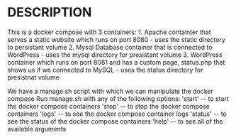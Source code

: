 <h1>DESCRIPTION</h1>
<p>
  This is a docker compose with 3 containers:
    1. Apache containter that serves a static website which runs on port 8080
        - uses the static directory to persistant volume
    2. Mysql Database container that is connected to WordPress
        - uses the mysql directory for presistant volume
    3. WordPress container which runs on port 8081 and has a custom page, status.php that shows us if we connected to MySQL
        - uses the status directory for presistnat volume
</p>

<p>
  We have a manage.sh script with which we can manipulate the docker compose
  Run manage.sh with any of the following options:
        'start' -- to start the docker compose containers
        'stop' -- to stop the docker compose containers
        'logs' -- to see the docker compose container logs
        'status' -- to see the status of the docker compose containers
        'help' -- to see all of the available arguments
</p>
